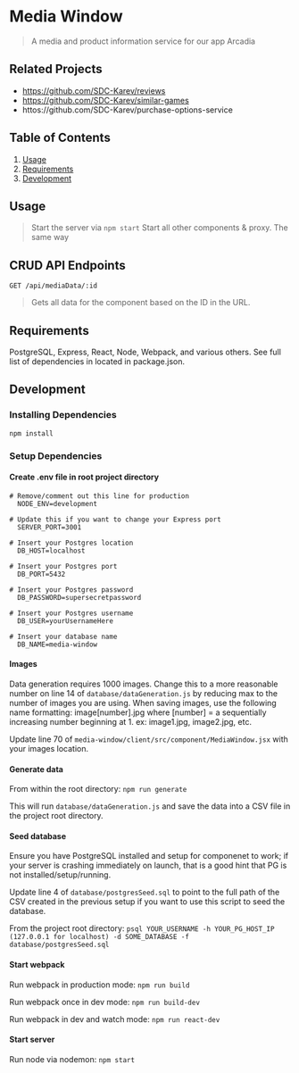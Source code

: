 # Media Window

> A media and product information service for our app Arcadia

## Related Projects

  - https://github.com/SDC-Karev/reviews
  - https://github.com/SDC-Karev/similar-games
  - httos://github.com/SDC-Karev/purchase-options-service

## Table of Contents

1. [Usage](#Usage)
1. [Requirements](#requirements)
1. [Development](#development)

## Usage

> Start the server via
```npm start```
> Start all other components & proxy. The same way

## CRUD API Endpoints

`GET /api/mediaData/:id`
> Gets all data for the component based on the ID in the URL.

## Requirements

PostgreSQL, Express, React, Node, Webpack, and various others.
See full list of dependencies in located in package.json.

## Development

### Installing Dependencies

`npm install`

### Setup Dependencies

#### Create .env file in root project directory

```
# Remove/comment out this line for production
  NODE_ENV=development

# Update this if you want to change your Express port
  SERVER_PORT=3001

# Insert your Postgres location
  DB_HOST=localhost 
  
# Insert your Postgres port  
  DB_PORT=5432

# Insert your Postgres password 
  DB_PASSWORD=supersecretpassword
  
# Insert your Postgres username
  DB_USER=yourUsernameHere
  
# Insert your database name
  DB_NAME=media-window
```

#### Images

Data generation requires 1000 images. Change this to a more reasonable number on line 14 of `database/dataGeneration.js` by reducing max to the number of images you are using. When saving images, use the following name formatting: image[number].jpg where [number] = a sequentially increasing number beginning at 1. ex: image1.jpg, image2.jpg, etc.

Update line 70 of ```media-window/client/src/component/MediaWindow.jsx``` with your images location.

#### Generate data

From within the root directory: `npm run generate`

This will run `database/dataGeneration.js` and save the data into a CSV file in the project root directory.

#### Seed database

Ensure you have PostgreSQL installed and setup for componenet to work; if your server is crashing immediately on launch, that is a good hint that PG is not installed/setup/running.

Update line 4 of `database/postgresSeed.sql` to point to the full path of the CSV created in the previous setup if you want to use this script to seed the database.

From the project root directory: `psql YOUR_USERNAME -h YOUR_PG_HOST_IP (127.0.0.1 for localhost) -d SOME_DATABASE -f database/postgresSeed.sql`

#### Start webpack

Run webpack in production mode: `npm run build` 

Run webpack once in dev mode: `npm run build-dev`

Run webpack in dev and watch mode: `npm run react-dev`

#### Start server

Run node via nodemon: `npm start`
